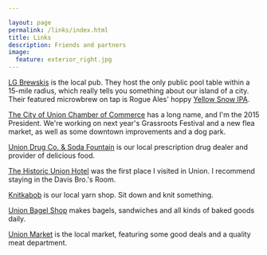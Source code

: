 ```yaml
---

layout: page
permalink: /links/index.html
title: Links
description: Friends and partners
image:
  feature: exterior_right.jpg
---
```


[LG Brewskis](https://www.facebook.com/pages/LG-Brewskis/202717269745877) is the local pub.  They host the only public pool table within a 15-mile radius, which really tells you something about our island of a city.  Their featured microwbrew on tap is Rogue Ales' hoppy [Yellow Snow IPA](http://www.beeradvocate.com/beer/profile/132/43969/).

[The City of Union Chamber of Commerce](https://www.facebook.com/pages/City-of-Union-OR-Chamber-of-Commerce/199610620135779) has a long name, and I'm the 2015 President.  We're working on next year's Grassroots Festival and a new flea market, as well as some downtown improvements and a dog park.

[Union Drug Co. & Soda Fountain](https://www.facebook.com/pages/Union-Drug-Co-Soda-Fountain/566067123452150) is our local prescription drug dealer and provider of delicious food.

[The Historic Union Hotel](http://thehistoricunionhotel.com/) was the first place I visited in Union.  I recommend staying in the Davis Bro.'s Room.

[Knitkabob](http://www.knitkabob.com/) is our local yarn shop.  Sit down and knit something.

[Union Bagel Shop](http://unionbagelshop.com/) makes bagels, sandwiches and all kinds of baked goods daily.

[Union Market](http://union-market.com/) is the local market, featuring some good deals and a quality meat department.